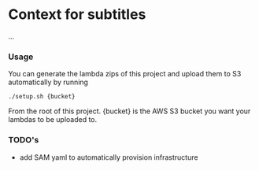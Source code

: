 # Context for subtitles

...

### Usage

You can generate the lambda zips of this project and upload them to S3 
automatically by running

`./setup.sh {bucket}`

From the root of this project. {bucket} is the AWS S3 bucket you want your
lambdas to be uploaded to.

### TODO's

- add SAM yaml to automatically provision infrastructure
